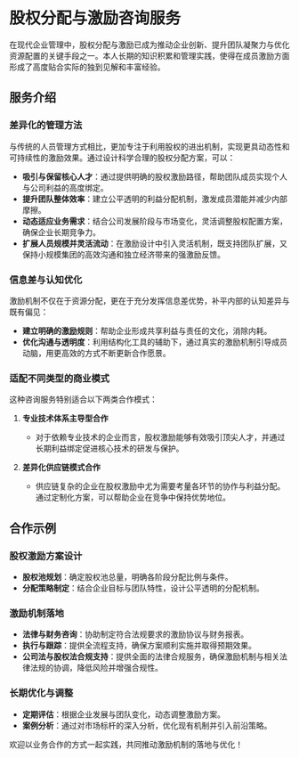 # 股权分配与激励咨询服务

在现代企业管理中，股权分配与激励已成为推动企业创新、提升团队凝聚力与优化资源配置的关键手段之一。本人长期的知识积累和管理实践，使得在成员激励方面形成了高度贴合实际的独到见解和丰富经验。

## 服务介绍

### 差异化的管理方法
与传统的人员管理方式相比，更加专注于利用股权的进出机制，实现更具动态性和可持续性的激励效果。通过设计科学合理的股权分配方案，可以：

- **吸引与保留核心人才**：通过提供明确的股权激励路径，帮助团队成员实现个人与公司利益的高度绑定。
- **提升团队整体效率**：建立公平透明的利益分配机制，激发成员潜能并减少内部摩擦。
- **动态适应业务需求**：结合公司发展阶段与市场变化，灵活调整股权配置方案，确保企业长期竞争力。
- **扩展人员规模并灵活流动**：在激励设计中引入灵活机制，既支持团队扩展，又保持小规模集团的高效沟通和独立经济带来的强激励反馈。

### 信息差与认知优化
激励机制不仅在于资源分配，更在于充分发挥信息差优势，补平内部的认知差异与既有偏见：

- **建立明确的激励规则**：帮助企业形成共享利益与责任的文化，消除内耗。
- **优化沟通与透明度**：利用结构化工具的辅助下，通过真实的激励机制引导成员动脑，用更高效的方式不断更新合作愿景。

### 适配不同类型的商业模式
这种咨询服务特别适合以下两类合作模式：

1. **专业技术体系主导型合作**
   - 对于依赖专业技术的企业而言，股权激励能够有效吸引顶尖人才，并通过长期利益绑定促进核心技术的研发与保护。

2. **差异化供应链模式合作**
   - 供应链复杂的企业在股权激励中尤为需要考量各环节的协作与利益分配。通过定制化方案，可以帮助企业在竞争中保持优势地位。

## 合作示例

### 股权激励方案设计
- **股权池规划**：确定股权池总量，明确各阶段分配比例与条件。
- **分配策略制定**：结合企业目标与团队特性，设计公平透明的分配机制。

### 激励机制落地
- **法律与财务咨询**：协助制定符合法规要求的激励协议与财务报表。
- **执行与跟踪**：提供全流程支持，确保方案顺利实施并取得预期效果。
- **公司法与股权法合规支持**：提供全面的法律合规服务，确保激励机制与相关法律法规的协调，降低风险并增强合规性。

### 长期优化与调整
- **定期评估**：根据企业发展与团队变化，动态调整激励方案。
- **案例分析**：通过对市场标杆的深入分析，优化现有机制并引入前沿策略。

欢迎以业务合作的方式一起实践，共同推动激励机制的落地与优化！